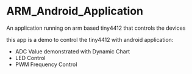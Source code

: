 # ARM_Android_Application
An application running on arm based tiny4412 that controls the devices

this app is a demo to control the tiny4412 with android application:
* ADC Value demonstrated with Dynamic Chart
* LED Control
* PWM Frequency Control
